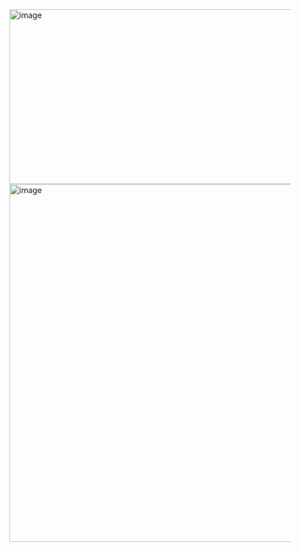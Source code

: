<img width="576" height="313" alt="image" src="https://github.com/user-attachments/assets/1d5c988a-a90a-4ab3-8ede-7f2b45d7b53d" />
<img width="820" height="640" alt="image" src="https://github.com/user-attachments/assets/7885893a-34b8-4940-b9a9-4a2ad3a7cfbe" />
